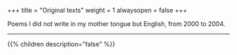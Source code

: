 +++
title = "Original texts"
weight = 1
alwaysopen = false
+++

Poems I did not write in my mother tongue but English, from 2000 to 2004.

---

{{% children description="false" %}}

